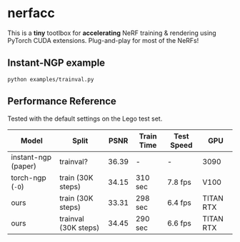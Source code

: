 # nerfacc

This is a **tiny** tootlbox  for **accelerating** NeRF training & rendering using PyTorch CUDA extensions. Plug-and-play for most of the NeRFs!

## Instant-NGP example

```
python examples/trainval.py
```

## Performance Reference

Tested with the default settings on the Lego test set.

| Model | Split | PSNR | Train Time | Test Speed | GPU |
| - | - | - | - | - | - |
| instant-ngp (paper)            | trainval?            | 36.39  |  -   | -    | 3090    |
| torch-ngp (`-O`)               | train (30K steps)    | 34.15  |  310 sec  | 7.8 fps  | V100 |
| ours                           | train (30K steps)    | 33.31  |  298 sec  | 6.4 fps | TITAN RTX  |
| ours                           | trainval (30K steps)    | 34.45  |  290 sec  | 6.6 fps | TITAN RTX  |
